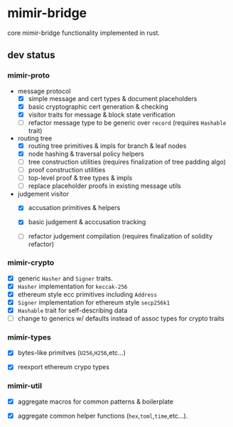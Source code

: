 # mimir-bridge

core mimir-bridge functionality implemented in rust.


## dev status

### mimir-proto

- message protocol
  - [x] simple message and cert types & document placeholders
  - [x] basic cryptographic cert generation & checking
  - [x] visitor traits for message & block state verification
  - [ ] refactor message type to be generic over `record` (requires `Hashable` trait)

- routing tree 
  - [x] routing tree primitives & impls for branch & leaf nodes
  - [x] node hashing & traversal policy helpers
  - [ ] tree construction utilities (requires finalization of tree padding algo)
  - [ ] proof construction utilities
  - [ ] top-level proof & tree types & impls
  - [ ] replace placeholder proofs in existing message utils

- judgement visitor
  - [x] accusation primitives & helpers
  - [x] basic judgement & acccusation tracking
  - [ ] refactor judgement compilation (requires finalization of solidity refactor)


### mimir-crypto

- [x] generic `Hasher` and `Signer` traits.
- [x] `Hasher` implementation for `keccak-256`
- [x] ethereum style ecc primitives including `Address`
- [x] `Signer` implementation for ethereum style `secp256k1`
- [x] `Hashable` trait for self-describing data
- [ ] change to generics w/ defaults instead of assoc types for crypto traits

### mimir-types

- [x] bytes-like primitves (`U256`,`H256`,etc...)
- [x] reexport ethereum crypo types


### mimir-util

- [x] aggregate macros for common patterns & boilerplate
- [x] aggregate common helper functions (`hex`,`toml`,`time`,etc...).
 
